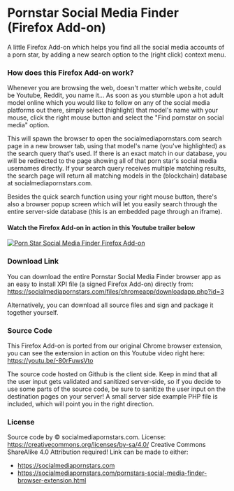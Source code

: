 # Pornstar Social Media Finder (Firefox Add-on)
A little Firefox Add-on which helps you find all the social media accounts of a porn star, by adding a new search option to the (right click) context menu.

### How does this Firefox Add-on work?
Whenever you are browsing the web, doesn't matter which website, could be Youtube, Reddit, you name it... As soon as you stumble upon a hot adult model online which you would like to follow on any of the social media platforms out there, simply select (highlight) that model's name with your mouse, click the right mouse button and select the "Find pornstar on social media" option.

This will spawn the browser to open the socialmediapornstars.com search page in a new browser tab, using that model's name (you've highlighted) as the search query that's used. If there is an exact match in our database, you will be redirected to the page showing all of that porn star's social media usernames directly.
If your search query receives multiple matching results, the search page will return all matching models in the (blockchain) database at socialmediapornstars.com.

Besides the quick search function using your right mouse button, there's also a browser popup screen which will let you easily search through the entire server-side database (this is an embedded page through an iframe).

#### Watch the Firefox Add-on in action in this Youtube trailer below
[![Porn Star Social Media Finder Firefox Add-on](http://img.youtube.com/vi/IO82wv-gF9o/0.jpg)](http://www.youtube.com/watch?v=IO82wv-gF9o "Pornstar Social Media Finder Firefox Add-on - Trailer Video")

### Download Link
You can download the entire Pornstar Social Media Finder browser app as an easy to install XPI file (a signed Firefox Add-on) directly from: https://socialmediapornstars.com/files/chromeapp/downloadapp.php?id=3

Alternatively, you can download all source files and sign and package it together yourself.

### Source Code
This Firefox Add-on is ported from our original Chrome browser extension, you can see the extension in action on this Youtube video right here: https://youtu.be/-80rFuwsVto 

The source code hosted on Github is the client side. Keep in mind that all the user input gets validated and sanitized server-side, so if you decide to use some parts of the source code, be sure to sanitize the user input on the destination pages on your server! A small server side example PHP file is included, which will point you in the right direction.

### License
Source code by © socialmediapornstars.com.
License: https://creativecommons.org/licenses/by-sa/4.0/
Creative Commons ShareAlike 4.0
Attribution required! Link can be made to either:
- https://socialmediapornstars.com
- https://socialmediapornstars.com/pornstars-social-media-finder-browser-extension.html
